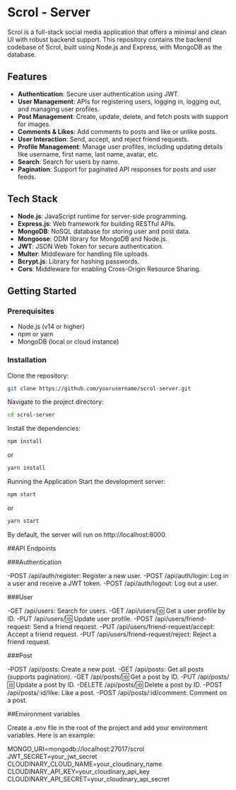 # Scrol - Server

Scrol is a full-stack social media application that offers a minimal and clean UI with robust backend support. This repository contains the backend codebase of Scrol, built using Node.js and Express, with MongoDB as the database.

## Features

- **Authentication**: Secure user authentication using JWT.
- **User Management**: APIs for registering users, logging in, logging out, and managing user profiles.
- **Post Management**: Create, update, delete, and fetch posts with support for images.
- **Comments & Likes**: Add comments to posts and like or unlike posts.
- **User Interaction**: Send, accept, and reject friend requests.
- **Profile Management**: Manage user profiles, including updating details like username, first name, last name, avatar, etc.
- **Search**: Search for users by name.
- **Pagination**: Support for paginated API responses for posts and user feeds.

## Tech Stack

- **Node.js**: JavaScript runtime for server-side programming.
- **Express.js**: Web framework for building RESTful APIs.
- **MongoDB**: NoSQL database for storing user and post data.
- **Mongoose**: ODM library for MongoDB and Node.js.
- **JWT**: JSON Web Token for secure authentication.
- **Multer**: Middleware for handling file uploads.
- **Bcrypt.js**: Library for hashing passwords.
- **Cors**: Middleware for enabling Cross-Origin Resource Sharing.

## Getting Started

### Prerequisites

- Node.js (v14 or higher)
- npm or yarn
- MongoDB (local or cloud instance)

### Installation

Clone the repository:

```bash
git clone https://github.com/yourusername/scrol-server.git
```

Navigate to the project directory:

```bash
cd scrol-server
```
Install the dependencies:

```bash
npm install
```

or

```bash
yarn install
```

Running the Application
Start the development server:

```bash
npm start
```
or

```bash
yarn start
```
By default, the server will run on http://localhost:8000.

##API Endpoints

###Authentication

-POST /api/auth/register: Register a new user.
-POST /api/auth/login: Log in a user and receive a JWT token.
-POST /api/auth/logout: Log out a user.

###User

-GET /api/users: Search for users.
-GET /api/users/:id: Get a user profile by ID.
-PUT /api/users/:id: Update user profile.
-POST /api/users/friend-request: Send a friend request.
-PUT /api/users/friend-request/accept: Accept a friend request.
-PUT /api/users/friend-request/reject: Reject a friend request.

###Post

-POST /api/posts: Create a new post.
-GET /api/posts: Get all posts (supports pagination).
-GET /api/posts/:id: Get a post by ID.
-PUT /api/posts/:id: Update a post by ID.
-DELETE /api/posts/:id: Delete a post by ID.
-POST /api/posts/:id/like: Like a post.
-POST /api/posts/:id/comment: Comment on a post.

##Environment variables

Create a .env file in the root of the project and add your environment variables. Here is an example:


MONGO_URI=mongodb://localhost:27017/scrol
JWT_SECRET=your_jwt_secret
CLOUDINARY_CLOUD_NAME=your_cloudinary_name
CLOUDINARY_API_KEY=your_cloudinary_api_key
CLOUDINARY_API_SECRET=your_cloudinary_api_secret
